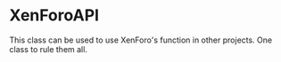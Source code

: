 XenForoAPI
==========

This class can be used to use XenForo's function in other projects. One class to rule them all.